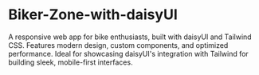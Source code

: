 # Biker-Zone-with-daisyUI
A responsive web app for bike enthusiasts, built with daisyUI and Tailwind CSS. Features modern design, custom components, and optimized performance. Ideal for showcasing daisyUI's integration with Tailwind for building sleek, mobile-first interfaces.
